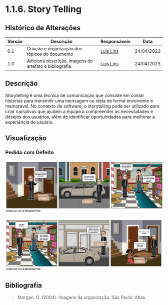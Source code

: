 # 1.1.6. Story Telling

## Histórico de Alterações

| Versão | Descrição | Responsáveis | Data |
| -- | -- | -- | -- |
| 0.1  | Criação e organização dos tópicos do documento | [Luís Lins](https://github.com/luisgaboardi) | 24/04/2023 |
| 1.0  | Adiciona descrição, imagens do artefato e bibliografia | [Luís Lins](https://github.com/luisgaboardi) | 24/04/2023 |

## Descrição
Storytelling é uma técnica de comunicação que consiste em contar histórias para transmitir uma mensagem ou ideia de forma envolvente e memorável. No contexto de software, o storytelling pode ser utilizado para criar narrativas que ajudem a equipe a compreender as necessidades e desejos dos usuários, além de identificar oportunidades para melhorar a experiência do usuário. 

## Visualização

### Pedido com Defeito
![Troca na Loja 1](../Imagens/StoryTelling/troca_loja_1.png)

![Troca na Loja 2](../Imagens/StoryTelling/troca_loja_2.png)

## Bibliografia
> Morgan, G. (2004). Imagens da organização. São Paulo: Atlas.